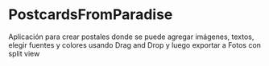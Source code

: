 # PostcardsFromParadise
Aplicación para crear postales donde se puede agregar imágenes, textos, elegir fuentes y colores usando Drag and Drop y luego exportar a Fotos con split view

